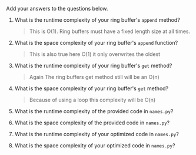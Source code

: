 Add your answers to the questions below.

1. What is the runtime complexity of your ring buffer's `append` method?

   > This is O(1). Ring buffers must have a fixed length size at all times.

2. What is the space complexity of your ring buffer's `append` function?

   > This is also true here O(1) it only overwrites the oldest

3. What is the runtime complexity of your ring buffer's `get` method?

   > Again The ring buffers get method still will be an O(n)

4. What is the space complexity of your ring buffer's `get` method?

   > Because of using a loop this complexity will be O(n)

5. What is the runtime complexity of the provided code in `names.py`?

6. What is the space complexity of the provided code in `names.py`?

7. What is the runtime complexity of your optimized code in `names.py`?

8. What is the space complexity of your optimized code in `names.py`?
